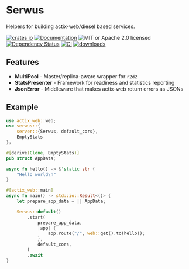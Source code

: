 # Serwus

Helpers for building actix-web/diesel based services.

[![crates.io](https://img.shields.io/crates/v/serwus)](https://crates.io/crates/serwus)
[![Documentation](https://docs.rs/serwus/badge.svg)](https://docs.rs/serwus)
![MIT or Apache 2.0 licensed](https://img.shields.io/crates/l/serwus.svg)
[![Dependency Status](https://deps.rs/crate/serwus/0.2.2/status.svg)](https://deps.rs/crate/serwus/0.2.2)
[![CI](https://github.com/sfisol/serwus/actions/workflows/pipeline.yaml/badge.svg)](https://github.com/sfisol/serwus/actions/workflows/pipeline.yaml)
[![downloads](https://img.shields.io/crates/d/serwus.svg)](https://crates.io/crates/serwus)

## Features

* **MultiPool** - Master/replica-aware wrapper for `r2d2`
* **StatsPresenter** - Framework for readiness and statistics reporting
* **JsonError** - Middleware that makes actix-web return errors as JSONs

## Example

```rust
use actix_web::web;
use serwus::{
    server::{Serwus, default_cors},
    EmptyStats
};

#[derive(Clone, EmptyStats)]
pub struct AppData;

async fn hello() -> &'static str {
    "Hello world\n"
}

#[actix_web::main]
async fn main() -> std::io::Result<()> {
    let prepare_app_data = || AppData;

    Serwus::default()
        .start(
            prepare_app_data,
            |app| {
                app.route("/", web::get().to(hello));
            },
            default_cors,
        )
        .await
}
```
